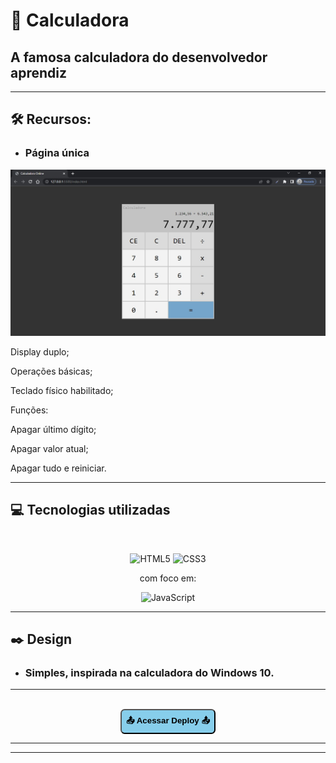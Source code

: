 # 🔢 Calculadora

## A famosa calculadora do desenvolvedor aprendiz

----

## 🛠 Recursos:
- ### Página única

![](img/init1.jpg)

Display duplo;

Operações básicas;

Teclado físico habilitado;

Funções:

Apagar último dígito;

Apagar valor atual;

Apagar tudo e reiniciar.

----

## 💻 Tecnologias utilizadas
<br>
<div align="center">

![HTML5](https://img.shields.io/badge/html5-%23E34F26.svg?style=for-the-badge&logo=html5&logoColor=white) ![CSS3](https://img.shields.io/badge/css3-%231572B6.svg?style=for-the-badge&logo=css3&logoColor=white) 

  com foco em:
  
  ![JavaScript](https://img.shields.io/badge/javascript-%23323330.svg?style=for-the-badge&logo=javascript&logoColor=%23F7DF1E)

</div>

----

## ✒️ Design
- ### Simples, inspirada na calculadora do Windows 10.

----
<br>
<div align='center'>
<a href="https://raimonesbarros.github.io/Calculadora/"><button style='padding:.5em; background-color:skyblue; border-radius:.5em; font-weight:bold'> 📤 Acessar Deploy 📤 </button> </a>

<br>

----
----
